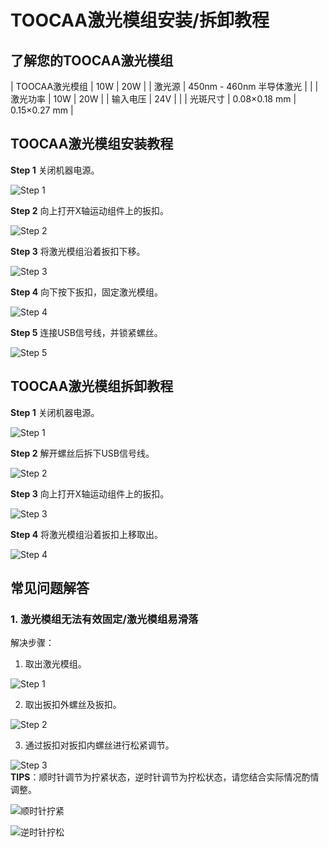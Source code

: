 # TOOCAA激光模组安装/拆卸教程

## 了解您的TOOCAA激光模组

| TOOCAA激光模组 | 10W | 20W |
| 激光源 | 450nm - 460nm 半导体激光 | |
| 激光功率 | 10W | 20W |
| 输入电压 | 24V | |
| 光斑尺寸 | 0.08×0.18 mm | 0.15×0.27 mm |

## TOOCAA激光模组安装教程

**Step 1** 关闭机器电源。

![Step 1](http://wiki-toocaa.oss-cn-hongkong.aliyuncs.com/%E6%BF%80%E5%85%89%E6%A8%A1%E7%BB%84%E6%8C%89%E5%AE%89%E8%A3%85%E6%8B%86%E5%8D%B8/A1.jpg)

**Step 2** 向上打开X轴运动组件上的扳扣。

![Step 2](http://wiki-toocaa.oss-cn-hongkong.aliyuncs.com/%E6%BF%80%E5%85%89%E6%A8%A1%E7%BB%84%E6%8C%89%E5%AE%89%E8%A3%85%E6%8B%86%E5%8D%B8/A2.jpg)

**Step 3** 将激光模组沿着扳扣下移。

![Step 3](http://wiki-toocaa.oss-cn-hongkong.aliyuncs.com/%E6%BF%80%E5%85%89%E6%A8%A1%E7%BB%84%E6%8C%89%E5%AE%89%E8%A3%85%E6%8B%86%E5%8D%B8/A3.jpg)

**Step 4** 向下按下扳扣，固定激光模组。

![Step 4](http://wiki-toocaa.oss-cn-hongkong.aliyuncs.com/%E6%BF%80%E5%85%89%E6%A8%A1%E7%BB%84%E6%8C%89%E5%AE%89%E8%A3%85%E6%8B%86%E5%8D%B8/A4.jpg)

**Step 5** 连接USB信号线，并锁紧螺丝。

![Step 5](http://wiki-toocaa.oss-cn-hongkong.aliyuncs.com/%E6%BF%80%E5%85%89%E6%A8%A1%E7%BB%84%E6%8C%89%E5%AE%89%E8%A3%85%E6%8B%86%E5%8D%B8/A5.jpg)

## TOOCAA激光模组拆卸教程

**Step 1** 关闭机器电源。

![Step 1](http://wiki-toocaa.oss-cn-hongkong.aliyuncs.com/%E6%BF%80%E5%85%89%E6%A8%A1%E7%BB%84%E6%8C%89%E5%AE%89%E8%A3%85%E6%8B%86%E5%8D%B8/A6.jpg)

**Step 2** 解开螺丝后拆下USB信号线。

![Step 2](http://wiki-toocaa.oss-cn-hongkong.aliyuncs.com/%E6%BF%80%E5%85%89%E6%A8%A1%E7%BB%84%E6%8C%89%E5%AE%89%E8%A3%85%E6%8B%86%E5%8D%B8/A7.jpg)

**Step 3** 向上打开X轴运动组件上的扳扣。

![Step 3](http://wiki-toocaa.oss-cn-hongkong.aliyuncs.com/%E6%BF%80%E5%85%89%E6%A8%A1%E7%BB%84%E6%8C%89%E5%AE%89%E8%A3%85%E6%8B%86%E5%8D%B8/A8.jpg)

**Step 4** 将激光模组沿着扳扣上移取出。

![Step 4](http://wiki-toocaa.oss-cn-hongkong.aliyuncs.com/%E6%BF%80%E5%85%89%E6%A8%A1%E7%BB%84%E6%8C%89%E5%AE%89%E8%A3%85%E6%8B%86%E5%8D%B8/A9.jpg)

## 常见问题解答

### 1. 激光模组无法有效固定/激光模组易滑落

解决步骤：

1. 取出激光模组。

![Step 1](http://wiki-toocaa.oss-cn-hongkong.aliyuncs.com/%E6%BF%80%E5%85%89%E6%A8%A1%E7%BB%84%E6%8C%89%E5%AE%89%E8%A3%85%E6%8B%86%E5%8D%B8/A10.jpg)

2. 取出扳扣外螺丝及扳扣。

![Step 2](http://wiki-toocaa.oss-cn-hongkong.aliyuncs.com/%E6%BF%80%E5%85%89%E6%A8%A1%E7%BB%84%E6%8C%89%E5%AE%89%E8%A3%85%E6%8B%86%E5%8D%B8/A11.jpg)

3. 通过扳扣对扳扣内螺丝进行松紧调节。

![Step 3](http://wiki-toocaa.oss-cn-hongkong.aliyuncs.com/%E5%BC%80%E7%AE%B1%E7%BB%84%E8%A3%85/call.png)  
**TIPS**：顺时针调节为拧紧状态，逆时针调节为拧松状态，请您结合实际情况酌情调整。

![顺时针拧紧](http://wiki-toocaa.oss-cn-hongkong.aliyuncs.com/%E6%BF%80%E5%85%89%E6%A8%A1%E7%BB%84%E6%8C%89%E5%AE%89%E8%A3%85%E6%8B%86%E5%8D%B8/A12.png)

![逆时针拧松](http://wiki-toocaa.oss-cn-hongkong.aliyuncs.com/%E6%BF%80%E5%85%89%E6%A8%A1%E7%BB%84%E6%8C%89%E5%AE%89%E8%A3%85%E6%8B%86%E5%8D%B8/A13.png)

